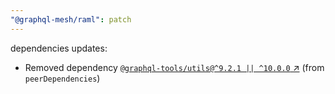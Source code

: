 ```yaml
---
"@graphql-mesh/raml": patch
---
```

dependencies updates:
  - Removed dependency [`@graphql-tools/utils@^9.2.1 || ^10.0.0` ↗︎](https://www.npmjs.com/package/@graphql-tools/utils/v/9.2.1) (from `peerDependencies`)
